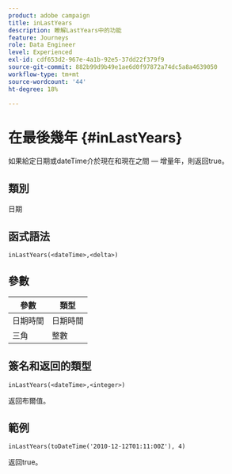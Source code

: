 ```yaml
---
product: adobe campaign
title: inLastYears
description: 瞭解LastYears中的功能
feature: Journeys
role: Data Engineer
level: Experienced
exl-id: cdf653d2-967e-4a1b-92e5-37dd22f379f9
source-git-commit: 882b99d9b49e1ae6d0f97872a74dc5a8a4639050
workflow-type: tm+mt
source-wordcount: '44'
ht-degree: 18%

---
```


# 在最後幾年 {#inLastYears}

如果給定日期或dateTime介於現在和現在之間 — 增量年，則返回true。

## 類別

日期

## 函式語法

`inLastYears(<dateTime>,<delta>)`

## 參數

| 參數 | 類型 |
|-----------|------------------|
| 日期時間 | 日期時間 |
| 三角 | 整數 |

## 簽名和返回的類型

`inLastYears(<dateTime>,<integer>)`

返回布爾值。

## 範例

`inLastYears(toDateTime('2010-12-12T01:11:00Z'), 4)`

返回true。
